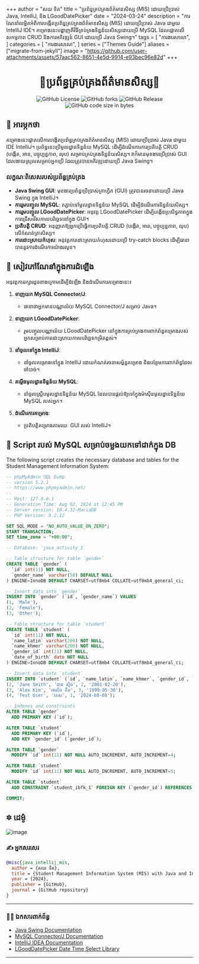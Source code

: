 +++
author = "សយ ទិត"
title = "ប្រព័ន្ធគ្រប់គ្រងព័ត៌មានសិស្ស (MIS) ដោយប្រើប្រាស់ Java, IntelliJ, និង LGoodDatePicker"
date = "2024-03-24"
description = "ការណែនាំលម្អិតអំពីការបង្កើតប្រព័ន្ធគ្រប់គ្រងព័ត៌មានសិស្ស (MIS) ដោយប្រើប្រាស់ Java ជាមួយ IntelliJ IDE។ គម្រោងនេះបង្ហាញពីវិធីគ្រប់គ្រងទិន្នន័យសិស្សដោយប្រើ MySQL ដែលផ្តោតលើសកម្មភាព CRUD និងការអភិវឌ្ឍន៍ GUI ដោយប្រើ Java Swing។"
tags = [
    "ការងារសាលា",
]
categories = [
    "ការងារសាលា",
]
series = ["Themes Guide"]
aliases = ["migrate-from-jekyll"]
image = "https://github.com/user-attachments/assets/57aac562-8651-4e5d-9914-e93bec96e82d"
+++


<div align="center">

# 🏅ប្រព័ន្ធគ្រប់គ្រងព័ត៌មានសិស្ស🏅
<img alt="GitHub License" src="https://img.shields.io/github/license/ikhode-arena/MIS-Java-Intellij">
<img alt="GitHub forks" src="https://img.shields.io/github/forks/ikhode-arena/MIS-Java-Intellij">
<img alt="GitHub Release" src="https://img.shields.io/github/v/release/ikhode-arena/mis-java-intellij">
<img alt="GitHub code size in bytes" src="https://img.shields.io/github/languages/code-size/ikhode-arena/MIS-Java-Intellij">

</div>

## 🎯 **អារម្ភកថា**

គម្រោងនេះផ្តោតលើការបង្កើតប្រព័ន្ធគ្រប់គ្រងព័ត៌មានសិស្ស (MIS) ដោយប្រើប្រាស់ Java ជាមួយ IDE IntelliJ។ ប្រព័ន្ធនេះប្រើមូលដ្ឋានទិន្នន័យ MySQL ដើម្បីដំណើរការការប្រតិបត្តិ CRUD (បង្កើត, អាន, បច្ចុប្បន្នភាព, លុប) សម្រាប់គ្រប់គ្រងទិន្នន័យសិស្ស។ វាក៏មានមុខងារប្រើប្រាស់ GUI ដែលងាយស្រួលសម្រាប់អ្នកប្រើ ដែលត្រូវបានអភិវឌ្ឍដោយប្រើ Java Swing។

### **លក្ខណៈពិសេសរបស់ប្រព័ន្ធគ្រប់គ្រង**

- **Java Swing GUI**: មុខងារប្រព័ន្ធប្រើប្រាស់ក្រាហ្វិក (GUI) ត្រូវបានរចនាដោយប្រើ Java Swing ក្នុង IntelliJ។
- **ការរួមបញ្ចូល MySQL**: តភ្ជាប់ទៅមូលដ្ឋានទិន្នន័យ MySQL ដើម្បីដំណើរការទិន្នន័យសិស្ស។
- **ការរួមបញ្ចូល LGoodDatePicker**: អនុវត្ត LGoodDatePicker ដើម្បីបង្កើនប្រសិទ្ធភាពក្នុងការជ្រើសរើសកាលបរិច្ឆេទនៅក្នុង GUI។
- **ប្រតិបត្តិ CRUD**: អនុញ្ញាតឱ្យអ្នកប្រើធ្វើការប្រតិបត្តិ CRUD (បង្កើត, អាន, បច្ចុប្បន្នភាព, លុប) លើកំណត់ត្រាសិស្ស។
- **ការដោះស្រាយកំហុស**: អនុវត្តការដោះស្រាយកំហុសដោយប្រើ try-catch blocks ដើម្បីធានាបាននូវការដំណើរការយ៉ាងរលូន។

## 💪 **សៀវភៅណែនាំក្នុងការដំឡើង**

អនុវត្តការរក្សារដូចខាងក្រោមដើម្បីដំឡើង និងដំណើរការគម្រោងនេះ៖

1. **ទាញយក MySQL Connector/J**:
   - ធានាថាអ្នកមានបណ្ណាល័យ MySQL Connector/J សម្រាប់ Java។
2. **ទាញយក LGoodDatePicker**:
   - រួមបញ្ចូលបណ្ណាល័យ LGoodDatePicker នៅក្នុងការគ្រប់គ្រងការពាក់ព័ន្ធគម្រោងរបស់អ្នកសម្រាប់ការដោះស្រាយកាលបរិច្ឆេទកម្រិតខ្ពស់។

3. **នាំចូលទៅក្នុង IntelliJ**:
   - នាំចូលគម្រោងទៅក្នុង IntelliJ ដោយកំណត់រចនាសម្ព័ន្ធគម្រោង និងបន្ថែមការពាក់ព័ន្ធដែលចាំបាច់។

4. **តម្លើងមូលដ្ឋានទិន្នន័យ MySQL**:
   - នាំចូលស្គ្រីបមូលដ្ឋានទិន្នន័យ MySQL ដែលបានផ្តល់ឱ្យទៅក្នុងម៉ាស៊ីនមូលដ្ឋានទិន្នន័យ MySQL របស់អ្នក។

5. **ដំណើរការគម្រោង**:
   - ប្រតិបត្តិគម្រោងតាមរយៈ GUI របស់ IntelliJ។

## 🏹 Script របស់ MySQL សម្រាប់ចម្លងយកទៅដាក់ក្នុង DB 

The following script creates the necessary database and tables for the Student Management Information System:

```sql
-- phpMyAdmin SQL Dump
-- version 5.2.1
-- https://www.phpmyadmin.net/
--
-- Host: 127.0.0.1
-- Generation Time: Aug 02, 2024 at 12:45 PM
-- Server version: 10.4.32-MariaDB
-- PHP Version: 8.2.12

SET SQL_MODE = "NO_AUTO_VALUE_ON_ZERO";
START TRANSACTION;
SET time_zone = "+00:00";

-- Database: `java_activity_1`

-- Table structure for table `gender`
CREATE TABLE `gender` (
  `id` int(11) NOT NULL,
  `gender_name` varchar(50) DEFAULT NULL
) ENGINE=InnoDB DEFAULT CHARSET=utf8mb4 COLLATE=utf8mb4_general_ci;

-- Insert data into `gender`
INSERT INTO `gender` (`id`, `gender_name`) VALUES
(1, 'Male'),
(2, 'Female'),
(3, 'Other');

-- Table structure for table `student`
CREATE TABLE `student` (
  `id` int(11) NOT NULL,
  `name_latin` varchar(200) NOT NULL,
  `name_khmer` varchar(200) NOT NULL,
  `gender_id` int(11) NOT NULL,
  `date_of_birth` date NOT NULL
) ENGINE=InnoDB DEFAULT CHARSET=utf8mb4 COLLATE=utf8mb4_general_ci;

-- Insert data into `student`
INSERT INTO `student` (`id`, `name_latin`, `name_khmer`, `gender_id`, `date_of_birth`) VALUES
(2, 'Jane Smith', 'ជាន ស្មិច', 2, '2001-02-20'),
(3, 'Alex Kim', 'អាលិច គីម', 3, '1999-05-30'),
(4, 'Test User', 'តេស', 1, '2024-08-08');

-- Indexes and constraints
ALTER TABLE `gender`
  ADD PRIMARY KEY (`id`);

ALTER TABLE `student`
  ADD PRIMARY KEY (`id`),
  ADD KEY `gender_id` (`gender_id`);

ALTER TABLE `gender`
  MODIFY `id` int(11) NOT NULL AUTO_INCREMENT, AUTO_INCREMENT=4;

ALTER TABLE `student`
  MODIFY `id` int(11) NOT NULL AUTO_INCREMENT, AUTO_INCREMENT=5;

ALTER TABLE `student`
  ADD CONSTRAINT `student_ibfk_1` FOREIGN KEY (`gender_id`) REFERENCES `gender` (`id`);

COMMIT;
```

## 🔯 ដេម៉ូ

![image](https://github.com/user-attachments/assets/57aac562-8651-4e5d-9914-e93bec96e82d)


### ✍️ អ្នកសរសេរ

```bibtex
@misc{java_intellij_mis,
  author = {សយ ទិត},
  title = {Student Management Information System (MIS) with Java and IntelliJ},
  year = {2024},
  publisher = {GitHub},
  journal = {GitHub repository}
}

```

---
### 👨‍🎓 ឯកសារពាក់ព័ន្ធ
- [Java Swing Documentation](https://docs.oracle.com/javase/tutorial/uiswing/)
- [MySQL Connector/J Documentation](https://dev.mysql.com/downloads/connector/j/)
- [IntelliJ IDEA Documentation](https://www.jetbrains.com/idea/resources/)
- [LGoodDatePicker Date Time Select Library](https://github.com/LGoodDatePicker/LGoodDatePicker)
---
